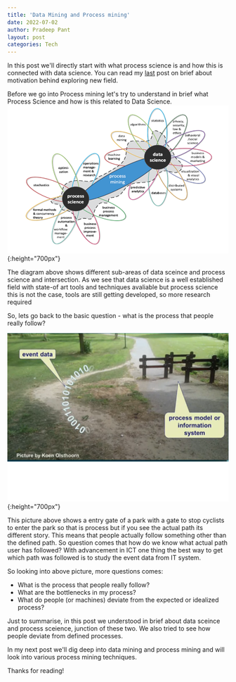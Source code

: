 ```yaml
---
title: 'Data Mining and Process mining'
date: 2022-07-02
author: Pradeep Pant
layout: post
categories: Tech
---
```


In this post we'll directly start with what process science is and how this is connected with data science. You can read my [last](/tech/2022/06/25/exploring_new_field_process_mining_intro.html) post on brief about motivation behind exploring new field. 


Before we go into Process mining let's try to understand in brief what Process Science and how is this related to Data Science.
![](/data/images/data_science_and_process_science.png){:height="700px"}

The diagram above shows different sub-areas of data sceince and process science and intersection. As we see that data science is a well established field with state-of art tools and techniques avaliable but process science this is not the case, tools are still getting developed, so more research required

So, lets go back to the basic question - what is the process that people really follow?

![](/data/images/event_data_with_actual_process.png){:height="700px"}

This picture above shows a entry gate of a park with a gate to stop cyclists to enter the park so that is process but if you see the actual path its different story. This means that people actually follow something other than the defined path. So question comes that how do we know what actual path user has followed? With advancement in ICT one thing the best way to get which path was followed is to study the event data from IT system.

So looking into above picture, more questions comes:
* What is the process that people really follow?
* What are the bottlenecks in my process?
* What do people (or machines) deviate from the expected or idealized process?

Just to summarise, in this post we understood in brief about data sceince and process sceience, junction of these two. We also tried to see how people deviate from defined processes. 

In my next post we'll dig deep into data mining and process mining and will look into various process mining techniques.

Thanks for reading!


